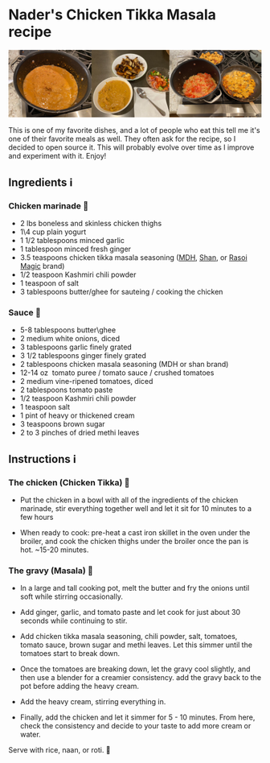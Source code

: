 # Nader's Chicken Tikka Masala recipe

![Pictures of Nader's Chicken Tikka Masala](pictures.jpg)

This is one of my favorite dishes, and a lot of people who eat this tell me it's one of their favorite meals as well. They often ask for the recipe, so I decided to open source it. This will probably evolve over time as I improve and experiment with it. Enjoy!

## Ingredients ℹ️

### Chicken marinade 🐔

- 2 lbs boneless and skinless chicken thighs
- 1\4 cup plain yogurt
- 1 1/2 tablespoons minced garlic
- 1 tablespoon minced fresh ginger
- 3.5 teaspoons chicken tikka masala seasoning ([MDH](https://mdhspices.com/product/mdh-chicken-masala/), [Shan](https://www.shanfoods.com/product/recipe-mixes/curry/chicken-masala/), or [Rasoi Magic](https://www.rasoimagic.com/products) brand) 
- 1/2 teaspoon Kashmiri chili powder
- 1 teaspoon of salt
- 3 tablespoons butter/ghee for sauteing / cooking the chicken

### Sauce 🍲

- 5-8 tablespoons butter\ghee
- 2 medium white onions, diced
- 3 tablespoons garlic finely grated
- 3 1/2 tablespoons ginger finely grated
- 2 tablespoons chicken masala seasoning (MDH or shan brand)
- 12-14 oz  tomato puree / tomato sauce / crushed tomatoes
- 2 medium vine-ripened tomatoes, diced
- 2 tablespoons tomato paste
- 1/2 teaspoon Kashmiri chili powder
- 1 teaspoon salt
- 1 pint of heavy or thickened cream
- 3 teaspoons brown sugar
- 2 to 3 pinches of dried methi leaves

## Instructions ℹ️

### The chicken (Chicken Tikka) 🐔

- Put the chicken in a bowl with all of the ingredients of the chicken marinade, stir everything together well and let it sit for 10 minutes to a few hours

- When ready to cook: pre-heat a cast iron skillet in the oven under the broiler, and cook the chicken thighs under the broiler once the pan is hot. ~15-20 minutes.

### The gravy (Masala) 🥣

- In a large and tall cooking pot, melt the butter and fry the onions until soft while stirring occasionally.

- Add ginger, garlic, and tomato paste and let cook for just about 30 seconds while continuing to stir. 

- Add chicken tikka masala seasoning, chili powder, salt, tomatoes, tomato sauce, brown sugar and methi leaves. Let this simmer until the tomatoes start to break down.

- Once the tomatoes are breaking down, let the gravy cool slightly, and then use a blender for a creamier consistency. add the gravy back to the pot before adding the heavy cream.

- Add the heavy cream, stirring everything in.

- Finally, add the chicken and let it simmer for 5 - 10 minutes. From here, check the consistency and decide to your taste to add more cream or water.

Serve with rice, naan, or roti. 🚀
